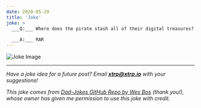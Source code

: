 ```yaml
---
date: 2020-05-29
title: 'Joke'
joke: >
  ___Q:___ Where does the pirate stash all of their digital treasures?
  
  ___A:___ RAR
---
```


![Joke Image](https://private.xtrp.io/projects/DailyDeveloperJokes/public_image_server/images/5e1259620ca4d.png)

---
*Have a joke idea for a future post? Email **[xtrp@xtrp.io](mailto:xtrp@xtrp.io)** with your suggestions!*

*This joke comes from [Dad-Jokes GitHub Repo by Wes Bos](https://github.com/wesbos/dad-jokes) (thank you!), whose owner has given me permission to use this joke with credit.*

<!-- 
Joke text:
**Q:** Where does the pirate stash all of their digital treasures?

**A:** RAR
 -->

